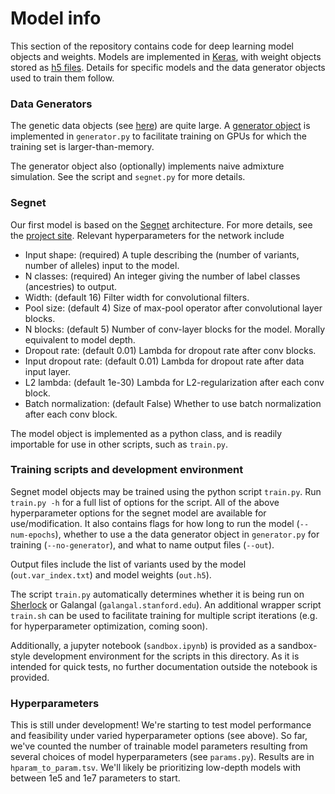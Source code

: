 # Model info

This section of the repository contains code for deep learning model objects and weights. Models are implemented in [Keras](https://keras.io/), with weight objects stored as [h5 files](https://keras.io/getting_started/faq/). Details for specific models and the data generator objects used to train them follow.

### Data Generators

The genetic data objects (see [here](https://github.com/maguirre1/deepLAI/tree/master/data/reference-panel)) are quite large. A [generator object](https://stackoverflow.com/questions/46493419/use-a-generator-for-keras-model-fit-generator) is implemented in `generator.py` to facilitate training on GPUs for which the training set is larger-than-memory. 

The generator object also (optionally) implements naive admixture simulation. See the script and `segnet.py` for more details.

### Segnet

Our first model is based on the [Segnet](https://github.com/imlab-uiip/keras-segnet) architecture. For more details, see the [project site](http://mi.eng.cam.ac.uk/projects/segnet/). Relevant hyperparameters for the network include

 - Input shape: (required) A tuple describing the (number of variants, number of alleles) input to the model.
 - N classes: (required) An integer giving the number of label classes (ancestries) to output.
 - Width: (default 16) Filter width for convolutional filters.
 - Pool size: (default 4) Size of max-pool operator after convolutional layer blocks.
 - N blocks: (default 5) Number of conv-layer blocks for the model. Morally equivalent to model depth.
 - Dropout rate: (default 0.01) Lambda for dropout rate after conv blocks.
 - Input dropout rate: (default 0.01) Lambda for dropout rate after data input layer.
 - L2 lambda: (default 1e-30) Lambda for L2-regularization after each conv block.
 - Batch normalization: (default False) Whether to use batch normalization after each conv block.
 
 The model object is implemented as a python class, and is readily importable for use in other scripts, such as `train.py`.
 
 ### Training scripts and development environment
 
Segnet model objects may be trained using the python script `train.py`. Run `train.py -h` for a full list of options for the script. All of the above hyperparameter options for the segnet model are available for use/modification. It also contains flags for how long to run the model (`--num-epochs`), whether to use a the data generator object in `generator.py` for training (`--no-generator`), and what to name output files (`--out`).
 
Output files include the list of variants used by the model (`out.var_index.txt`) and model weights (`out.h5`).

The script `train.py` automatically determines whether it is being run on [Sherlock](sherlock.stanford.edu) or Galangal (`galangal.stanford.edu`). An additional wrapper script `train.sh` can be used to facilitate training for multiple script iterations (e.g. for hyperparameter optimization, coming soon).

Additionally, a jupyter notebook (`sandbox.ipynb`) is provided as a sandbox-style development environment for the scripts in this directory. As it is intended for quick tests, no further documentation outside the notebook is provided.

### Hyperparameters

This is still under development! We're starting to test model performance and feasibility under varied hyperparameter options (see above). So far, we've counted the number of trainable model parameters resulting from several choices of model hyperparameters (see `params.py`). Results are in `hparam_to_param.tsv`. We'll likely be prioritizing low-depth models with between 1e5 and 1e7 parameters to start.
